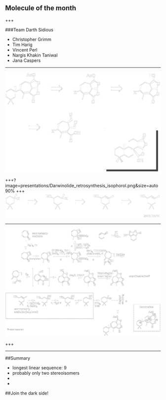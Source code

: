 ## Molecule of the month

+++

###Team Darth Sidious
* Christopher Grimm
* Tim Harig
* Vincent Perl
* Nargis Khakin Taniwal
* Jana Caspers

---
![Retrosynthesis](presentations/Darwinolide_retrosynthesis.png)

+++?image=presentations/Darwinolide_retrosynthesis_isophorol.png&size=auto 90%
+++
![Retrosynthesis Isophorol](presentations/Darwinolide_retrosynthesis_isophorol.png)

---
![Synthesis](presentations/Darwinolide_black.png)

+++

--- 
##Summary
* longest linear sequence: 9
* probably only two stereoisomers
*
*

##Join the dark side!


